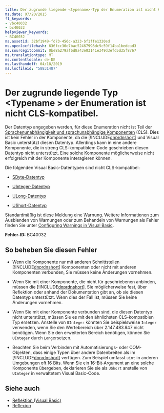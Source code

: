 ```yaml
---
title: Der zugrunde liegende <typename>-Typ der Enumeration ist nicht CLS-kompatibel.
ms.date: 07/20/2015
f1_keywords:
- vbc40032
- bc40032
helpviewer_keywords:
- BC40032
ms.assetid: 32bf1949-fd73-456c-a323-bf1ffe1320ed
ms.openlocfilehash: 636fcc36e7bac52467998dc9c59f14ba1bedead3
ms.sourcegitcommit: 0be8a279af6d8a43e03141e349d3efd5d35f8767
ms.translationtype: MT
ms.contentlocale: de-DE
ms.lasthandoff: 04/18/2019
ms.locfileid: "58831487"
---
```

# <a name="underlying-type-typename-of-enum-is-not-cls-compliant"></a>Der zugrunde liegende Typ \<Typename > der Enumeration ist nicht CLS-kompatibel.
Der Datentyp angegeben werden, für diese Enumeration nicht ist Teil der [Sprachenunabhängigkeit und sprachunabhängige Komponenten](../../../standard/language-independence-and-language-independent-components.md) (CLS). Dies ist kein Fehler in der Komponente, da die [!INCLUDE[dnprdnshort](~/includes/dnprdnshort-md.md)] und Visual Basic unterstützt diesen Datentyp. Allerdings kann in eine andere Komponente, die in streng CLS-kompatiblem Code geschrieben diesen Datentyp nicht unterstützt. Eine solche Komponente möglicherweise nicht erfolgreich mit der Komponente interagieren können.  
  
 Die folgenden Visual Basic-Datentypen sind nicht CLS-kompatibel:  
  
-   [SByte-Datentyp](../../../visual-basic/language-reference/data-types/sbyte-data-type.md)  
  
-   [UInteger-Datentyp](../../../visual-basic/language-reference/data-types/uinteger-data-type.md)  
  
-   [ULong-Datentyp](../../../visual-basic/language-reference/data-types/ulong-data-type.md)  
  
-   [UShort-Datentyp](../../../visual-basic/language-reference/data-types/ushort-data-type.md)  
  
 Standardmäßig ist diese Meldung eine Warnung. Weitere Informationen zum Ausblenden von Warnungen oder zum Behandeln von Warnungen als Fehler finden Sie unter [Configuring Warnings in Visual Basic](/visualstudio/ide/configuring-warnings-in-visual-basic).  
  
 **Fehler-ID:** BC40032  
  
## <a name="to-correct-this-error"></a>So beheben Sie diesen Fehler  
  
-   Wenn die Komponente nur mit anderen Schnittstellen [!INCLUDE[dnprdnshort](~/includes/dnprdnshort-md.md)] Komponenten oder nicht mit anderen Komponenten verbunden, Sie müssen keine Änderungen vornehmen.  
  
-   Wenn Sie mit einer Komponente, die nicht für geschriebenen anbinden, müssen die [!INCLUDE[dnprdnshort](~/includes/dnprdnshort-md.md)], Sie möglicherweise fest, über Reflektion oder anhand der Dokumentation gibt an, ob sie diesen Datentyp unterstützt. Wenn dies der Fall ist, müssen Sie keine Änderungen vornehmen.  
  
-   Wenn Sie mit einer Komponente verbunden sind, die diesen Datentyp nicht unterstützt, müssen Sie es mit den ähnlichsten CLS-kompatiblen Typ ersetzen. Anstelle von `UInteger` könnten Sie beispielsweise `Integer` verwenden, wenn Sie den Wertebereich über 2.147.483.647 nicht benötigen. Wenn Sie den erweiterten Bereich benötigen, können Sie `UInteger` durch `Long`ersetzen.  
  
-   Beachten Sie beim Verbinden mit Automatisierungs- oder COM-Objekten, dass einige Typen über andere Datenbreiten als im [!INCLUDE[dnprdnshort](~/includes/dnprdnshort-md.md)] verfügen. Zum Beispiel umfasst `uint` in anderen Umgebungen oft 16 Bits. Wenn Sie ein 16-Bit-Argument an eine solche Komponente übergeben, deklarieren Sie sie als `UShort` anstelle von `UInteger` in verwaltetem Visual Basic-Code.  
  
## <a name="see-also"></a>Siehe auch

- [Reflektion (Visual Basic)](../../programming-guide/concepts/reflection.md)
- [Reflexion](../../../framework/reflection-and-codedom/reflection.md)

